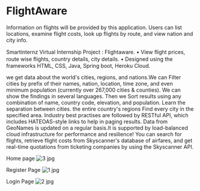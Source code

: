 # FlightAware

Information on flights will be provided by this application. Users can list locations, examine flight costs, look up flights by route, and view nation and city info.

Smartinternz Virtual Internship Project : Flightaware. • View ﬂight prices, route wise ﬂights, country details, city details. • Designed using the frameworks HTML, CSS, Java, Spring boot, Heroku Cloud.

we get data about the world's cities, regions, and nations.We can Filter cities by prefix of their names, nation, location, time zone, and even minimum population (currently over 267,000 cities & counties). We can show the findings in several languages. Then we Sort results using any combination of name, country code, elevation, and population. Learn the separation between cities. the entire country's regions Find every city in the specified area. Industry best practises are followed by RESTful API, which includes HATEOAS-style links to help in paging results. Data from GeoNames is updated on a regular basis.It is supported by load-balanced cloud infrastructure for performance and resilience! You can search for flights, retrieve flight costs from Skyscanner's database of airfares, and get real-time quotations from ticketing companies by using the Skyscanner API.

Home page
![3 jpg](https://user-images.githubusercontent.com/107304838/212678567-9aac9577-048b-474b-b020-984b8a468163.png)

Register Page
![1 jpg](https://user-images.githubusercontent.com/107304838/212678570-bb2a6967-0c9e-48ba-a2d5-733d974472b0.png)

Login Page 
![2 jpg](https://user-images.githubusercontent.com/107304838/212678557-81a0c832-24d6-4148-be95-b02ac70f48d8.png)



